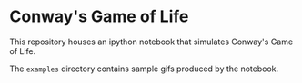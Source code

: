 # Conway's Game of Life

This repository houses an ipython notebook that simulates Conway's Game of Life. 

The `examples` directory contains sample gifs produced by the notebook.